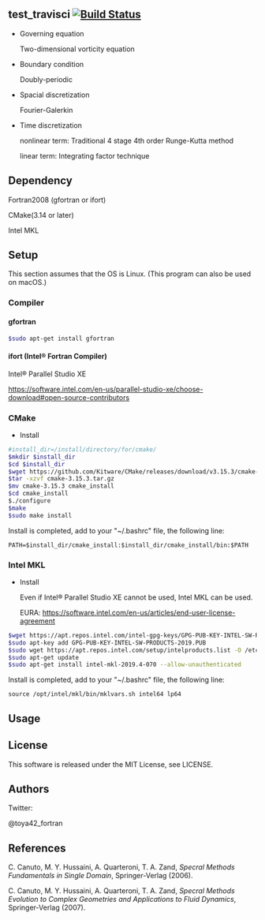 ## test_travisci [![Build Status](https://travis-ci.org/toya42/test_travisci.svg?branch=master)](https://travis-ci.org/toya42/test_travisci)

* Governing equation

  Two-dimensional vorticity equation

* Boundary condition

  Doubly-periodic

* Spacial discretization 

  Fourier-Galerkin

* Time discretization

  nonlinear term: Traditional 4 stage 4th order Runge-Kutta method

  linear term: Integrating factor technique

## Dependency

Fortran2008 (gfortran or ifort)

CMake(3.14 or later)

Intel MKL



## Setup

This section assumes that the OS is Linux. (This program can also be used on macOS.)

### Compiler

#### gfortran

```bash
$sudo apt-get install gfortran
```

#### ifort (Intel® Fortran Compiler)

Intel® Parallel Studio XE

https://software.intel.com/en-us/parallel-studio-xe/choose-download#open-source-contributors



### CMake

* Install

```bash
#install_dir=/install/directory/for/cmake/
$mkdir $install_dir 
$cd $install_dir
$wget https://github.com/Kitware/CMake/releases/download/v3.15.3/cmake-3.15.3.tar.gz  
$tar -xzvf cmake-3.15.3.tar.gz
$mv cmake-3.15.3 cmake_install
$cd cmake_install
$./configure 
$make
$sudo make install
```

Install is completed, add to your "~/.bashrc" file, the following line:

```bash:~/.bashrc
PATH=$install_dir/cmake_install:$install_dir/cmake_install/bin:$PATH
```



### Intel MKL

* Install

  Even if Intel® Parallel Studio XE cannot be used, Intel MKL can be used.

  EURA: https://software.intel.com/en-us/articles/end-user-license-agreement

```bash
$wget https://apt.repos.intel.com/intel-gpg-keys/GPG-PUB-KEY-INTEL-SW-PRODUCTS-2019.PUB
$sudo apt-key add GPG-PUB-KEY-INTEL-SW-PRODUCTS-2019.PUB
$sudo wget https://apt.repos.intel.com/setup/intelproducts.list -O /etc/apt/sources.list.d/intelproducts.list 
$sudo apt-get update
$sudo apt-get install intel-mkl-2019.4-070 --allow-unauthenticated
```

Install is completed, add to your "~/.bashrc" file, the following line:

```bash:~/.bashrc
source /opt/intel/mkl/bin/mklvars.sh intel64 lp64
```



## Usage



## License

This software is released under the MIT License, see LICENSE.

## Authors

Twitter:

@toya42_fortran

## References

C. Canuto, M. Y. Hussaini, A. Quarteroni, T. A. Zand, *Specral Methods Fundamentals in Single Domain*, Springer-Verlag (2006).

C. Canuto, M. Y. Hussaini, A. Quarteroni, T. A. Zand, *Specral Methods Evolution to Complex Geometries and Applications to Fluid Dynamics*, Springer-Verlag (2007).
